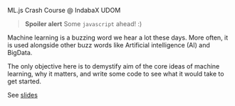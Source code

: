 ML.js Crash Course @ IndabaX UDOM

> **Spoiler alert** Some `javascript` ahead! :)

Machine learning is a buzzing word we hear a lot these days. More often, it is used alongside other buzz words like Artificial intelligence (AI) and BigData.

The only objective here is to demystify aim of the core ideas of machine learning, why it matters, and write some code to see what it would take to get started.

See [slides](https://docs.google.com/presentation/d/14F6hFdz32VZ6epuYgGkU3rPSoA59UVBwfcU4HzX7HLk/edit?usp=sharing)
